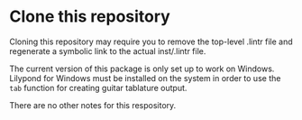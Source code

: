 # Clone this repository

Cloning this repository may require you to remove the top-level .lintr file and regenerate a symbolic link to the actual inst/.lintr file.

The current version of this package is only set up to work on Windows. Lilypond for Windows must be installed on the system in order to use the `tab` function for creating guitar tablature output.

There are no other notes for this respository.
